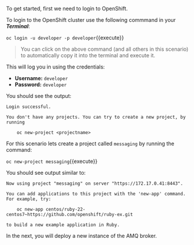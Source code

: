 To get started, first we need to login to OpenShift.

To login to the OpenShift cluster use the following commmand in your **_Terminal_**:

``oc login -u developer -p developer``{{execute}}

> You can click on the above command (and all others in this scenario) to automatically copy it into the terminal and execute it.

This will log you in using the credentials:

* **Username:** ``developer``
* **Password:** ``developer``

You should see the output:

```
Login successful.

You don't have any projects. You can try to create a new project, by running

    oc new-project <projectname>
```

For this scenario lets create a project called ``messaging`` by running the command:

``oc new-project messaging``{{execute}}

You should see output similar to:

```
Now using project "messaging" on server "https://172.17.0.41:8443".

You can add applications to this project with the 'new-app' command. For example, try:

    oc new-app centos/ruby-22-centos7~https://github.com/openshift/ruby-ex.git

to build a new example application in Ruby.
```

In the next, you will deploy a new instance of the AMQ broker.